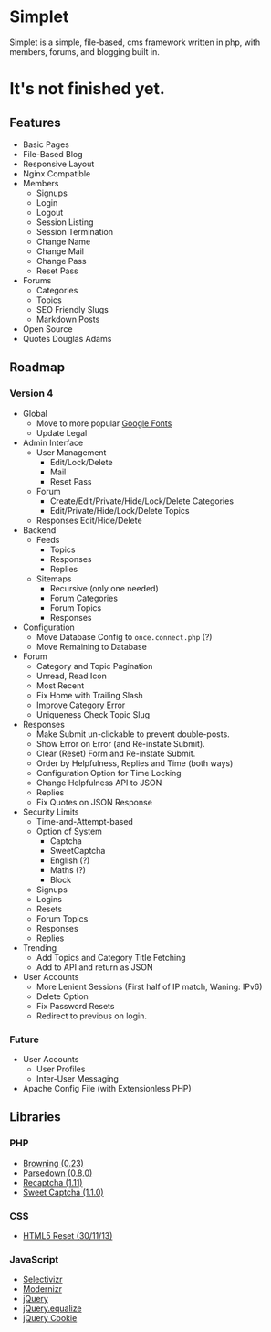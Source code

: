 # Simplet
Simplet is a simple, file-based, cms framework written in php, with members, forums, and blogging built in.

# It's not finished yet.

## Features
- Basic Pages
- File-Based Blog
- Responsive Layout
- Nginx Compatible
- Members
	- Signups
	- Login
	- Logout
	- Session Listing
	- Session Termination
	- Change Name
	- Change Mail
	- Change Pass
	- Reset Pass
- Forums
	- Categories
	- Topics
	- SEO Friendly Slugs
	- Markdown Posts
- Open Source
- Quotes Douglas Adams

## Roadmap

### Version 4
- Global
	- Move to more popular [Google Fonts](//fonts.googleapis.com/css?family=Open+Sans300,400|Droid+Sans:400,700|Droid+Serif:400,700,400italic,700italic)
	- Update Legal
- Admin Interface
	- User Management
		- Edit/Lock/Delete
		- Mail
		- Reset Pass
	- Forum
		- Create/Edit/Private/Hide/Lock/Delete Categories
		- Edit/Private/Hide/Lock/Delete Topics
	- Responses Edit/Hide/Delete
- Backend
	- Feeds
		- Topics
		- Responses
		- Replies
	- Sitemaps
		- Recursive (only one needed)
		- Forum Categories
		- Forum Topics
		- Responses
- Configuration
	- Move Database Config to `once.connect.php` (?)
	- Move Remaining to Database
- Forum
	- Category and Topic Pagination
	- Unread, Read Icon
	- Most Recent
	- Fix Home with Trailing Slash
	- Improve Category Error
	- Uniqueness Check Topic Slug
- Responses
	- Make Submit un-clickable to prevent double-posts.
	- Show Error on Error (and Re-instate Submit).
	- Clear (Reset) Form and Re-instate Submit.
	- Order by Helpfulness, Replies and Time (both ways)
	- Configuration Option for Time Locking
	- Change Helpfulness API to JSON
	- Replies
	- Fix Quotes on JSON Response
- Security Limits
	- Time-and-Attempt-based
	- Option of System
		- Captcha
		- SweetCaptcha
		- English (?)
		- Maths (?)
		- Block
	- Signups
	- Logins
	- Resets
	- Forum Topics
	- Responses
	- Replies
- Trending
	- Add Topics and Category Title Fetching
	- Add to API and return as JSON
- User Accounts
	- More Lenient Sessions (First half of IP match, Waning: IPv6)
	- Delete Option
	- Fix Password Resets
	- Redirect to previous on login.

### Future
- User Accounts
	- User Profiles
	- Inter-User Messaging
- Apache Config File (with Extensionless PHP)

## Libraries

### PHP
- [Browning (0.23)](https://github.com/eustasy/browning-a-mailgun-script)
- [Parsedown (0.8.0)](https://github.com/erusev/parsedown)
- [Recaptcha (1.11)](https://www.google.com/recaptcha/admin)
- [Sweet Captcha (1.1.0)](http://sweetcaptcha.com/)

### CSS
- [HTML5 Reset (30/11/13)](https://github.com/murtaugh/HTML5-Reset)

### JavaScript
- [Selectivizr](https://github.com/keithclark/selectivizr)
- [Modernizr](http://modernizr.com/download/#-fontface-backgroundsize-borderradius-opacity-rgba-generatedcontent-csstransitions-printshiv-mq-teststyles-testprop-testallprops-prefixes-domprefixes)
- [jQuery](http://jquery.com/)
- [jQuery.equalize](http://labs.eustasy.org/jquery.equalize)
- [jQuery Cookie](https://github.com/carhartl/jquery-cookie)
